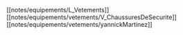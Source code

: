 [[notes/equipements/L_Vetements]] [[notes/equipements/vetements/V_ChaussuresDeSecurite]] [[notes/equipements/vetements/yannickMartinez]]